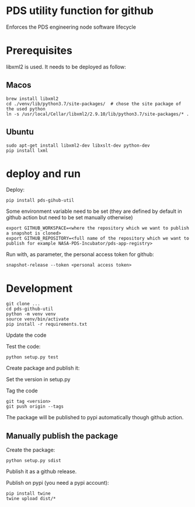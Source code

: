 # PDS utility function for github

Enforces the PDS engineering node software lifecycle

# Prerequisites

libxml2 is used. It needs to be deployed as follow:

## Macos

    brew install libxml2
    cd ./venv/lib/python3.7/site-packages/  # chose the site package of the used python
    ln -s /usr/local/Cellar/libxml2/2.9.10/lib/python3.7/site-packages/* .

## Ubuntu

    sudo apt-get install libxml2-dev libxslt-dev python-dev
    pip install lxml

# deploy and run

Deploy:

    pip install pds-gihub-util

Some environment variable need to be set (they are defined by default in github action but need to be set manually otherwise)

    export GITHUB_WORKSPACE=<where the repository which we want to publish a snapshot is cloned>
    export GITHUB_REPOSITORY=<full name of the repository which we want to publish for example NASA-PDS-Incubator/pds-app-registry>

Run with, as parameter, the personal access token for github:

    snapshot-release --token <personal access token>


# Development
 
    git clone ...
    cd pds-github-util
    python -m venv venv
    source venv/bin/activate
    pip install -r requirements.txt
    
Update the code

Test the code:

    python setup.py test

Create package and publish it:

Set the version in setup.py

Tag the code

    git tag <version>
    git push origin --tags

The package will be published to pypi automatically though github action.

## Manually publish the package

Create the package:

    python setup.py sdist

Publish it as a github release.

Publish on pypi (you need a pypi account):

    pip install twine
    twine upload dist/*
    
    
    